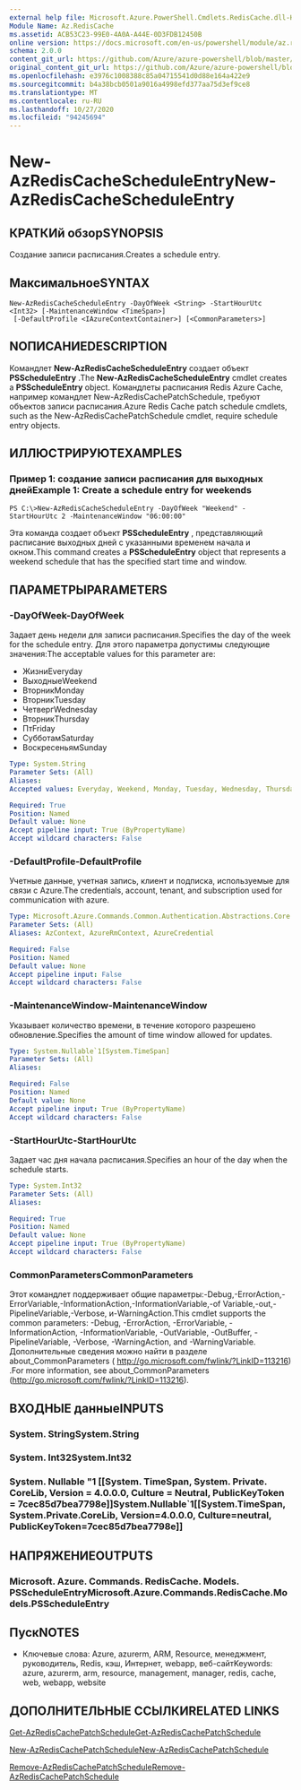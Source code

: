 ```yaml
---
external help file: Microsoft.Azure.PowerShell.Cmdlets.RedisCache.dll-Help.xml
Module Name: Az.RedisCache
ms.assetid: ACB53C23-99E0-4A0A-A44E-0D3FDB12450B
online version: https://docs.microsoft.com/en-us/powershell/module/az.rediscache/new-azrediscachescheduleentry
schema: 2.0.0
content_git_url: https://github.com/Azure/azure-powershell/blob/master/src/RedisCache/RedisCache/help/New-AzRedisCacheScheduleEntry.md
original_content_git_url: https://github.com/Azure/azure-powershell/blob/master/src/RedisCache/RedisCache/help/New-AzRedisCacheScheduleEntry.md
ms.openlocfilehash: e3976c1008388c85a04715541d0d88e164a422e9
ms.sourcegitcommit: b4a38bcb0501a9016a4998efd377aa75d3ef9ce8
ms.translationtype: MT
ms.contentlocale: ru-RU
ms.lasthandoff: 10/27/2020
ms.locfileid: "94245694"
---
```

# <span data-ttu-id="6b156-101">New-AzRedisCacheScheduleEntry</span><span class="sxs-lookup"><span data-stu-id="6b156-101">New-AzRedisCacheScheduleEntry</span></span>

## <span data-ttu-id="6b156-102">КРАТКИй обзор</span><span class="sxs-lookup"><span data-stu-id="6b156-102">SYNOPSIS</span></span>
<span data-ttu-id="6b156-103">Создание записи расписания.</span><span class="sxs-lookup"><span data-stu-id="6b156-103">Creates a schedule entry.</span></span>

## <span data-ttu-id="6b156-104">Максимальное</span><span class="sxs-lookup"><span data-stu-id="6b156-104">SYNTAX</span></span>

```
New-AzRedisCacheScheduleEntry -DayOfWeek <String> -StartHourUtc <Int32> [-MaintenanceWindow <TimeSpan>]
 [-DefaultProfile <IAzureContextContainer>] [<CommonParameters>]
```

## <span data-ttu-id="6b156-105">NОПИСАНИЕ</span><span class="sxs-lookup"><span data-stu-id="6b156-105">DESCRIPTION</span></span>
<span data-ttu-id="6b156-106">Командлет **New-AzRedisCacheScheduleEntry** создает объект **PSScheduleEntry** .</span><span class="sxs-lookup"><span data-stu-id="6b156-106">The **New-AzRedisCacheScheduleEntry** cmdlet creates a **PSScheduleEntry** object.</span></span>
<span data-ttu-id="6b156-107">Командлеты расписания Redis Azure Cache, например командлет New-AzRedisCachePatchSchedule, требуют объектов записи расписания.</span><span class="sxs-lookup"><span data-stu-id="6b156-107">Azure Redis Cache patch schedule cmdlets, such as the New-AzRedisCachePatchSchedule cmdlet, require schedule entry objects.</span></span>

## <span data-ttu-id="6b156-108">ИЛЛЮСТРИРУЮТ</span><span class="sxs-lookup"><span data-stu-id="6b156-108">EXAMPLES</span></span>

### <span data-ttu-id="6b156-109">Пример 1: создание записи расписания для выходных дней</span><span class="sxs-lookup"><span data-stu-id="6b156-109">Example 1: Create a schedule entry for weekends</span></span>
```
PS C:\>New-AzRedisCacheScheduleEntry -DayOfWeek "Weekend" -StartHourUtc 2 -MaintenanceWindow "06:00:00"
```

<span data-ttu-id="6b156-110">Эта команда создает объект **PSScheduleEntry** , представляющий расписание выходных дней с указанными временем начала и окном.</span><span class="sxs-lookup"><span data-stu-id="6b156-110">This command creates a **PSScheduleEntry** object that represents a weekend schedule that has the specified start time and window.</span></span>

## <span data-ttu-id="6b156-111">ПАРАМЕТРЫ</span><span class="sxs-lookup"><span data-stu-id="6b156-111">PARAMETERS</span></span>

### <span data-ttu-id="6b156-112">-DayOfWeek</span><span class="sxs-lookup"><span data-stu-id="6b156-112">-DayOfWeek</span></span>
<span data-ttu-id="6b156-113">Задает день недели для записи расписания.</span><span class="sxs-lookup"><span data-stu-id="6b156-113">Specifies the day of the week for the schedule entry.</span></span>
<span data-ttu-id="6b156-114">Для этого параметра допустимы следующие значения:</span><span class="sxs-lookup"><span data-stu-id="6b156-114">The acceptable values for this parameter are:</span></span>
- <span data-ttu-id="6b156-115">Жизни</span><span class="sxs-lookup"><span data-stu-id="6b156-115">Everyday</span></span> 
- <span data-ttu-id="6b156-116">Выходные</span><span class="sxs-lookup"><span data-stu-id="6b156-116">Weekend</span></span> 
- <span data-ttu-id="6b156-117">Вторник</span><span class="sxs-lookup"><span data-stu-id="6b156-117">Monday</span></span> 
- <span data-ttu-id="6b156-118">Вторник</span><span class="sxs-lookup"><span data-stu-id="6b156-118">Tuesday</span></span> 
- <span data-ttu-id="6b156-119">Четверг</span><span class="sxs-lookup"><span data-stu-id="6b156-119">Wednesday</span></span> 
- <span data-ttu-id="6b156-120">Вторник</span><span class="sxs-lookup"><span data-stu-id="6b156-120">Thursday</span></span> 
- <span data-ttu-id="6b156-121">Пт</span><span class="sxs-lookup"><span data-stu-id="6b156-121">Friday</span></span> 
- <span data-ttu-id="6b156-122">Субботам</span><span class="sxs-lookup"><span data-stu-id="6b156-122">Saturday</span></span> 
- <span data-ttu-id="6b156-123">Воскресеньям</span><span class="sxs-lookup"><span data-stu-id="6b156-123">Sunday</span></span>

```yaml
Type: System.String
Parameter Sets: (All)
Aliases:
Accepted values: Everyday, Weekend, Monday, Tuesday, Wednesday, Thursday, Friday, Saturday, Sunday

Required: True
Position: Named
Default value: None
Accept pipeline input: True (ByPropertyName)
Accept wildcard characters: False
```

### <span data-ttu-id="6b156-124">-DefaultProfile</span><span class="sxs-lookup"><span data-stu-id="6b156-124">-DefaultProfile</span></span>
<span data-ttu-id="6b156-125">Учетные данные, учетная запись, клиент и подписка, используемые для связи с Azure.</span><span class="sxs-lookup"><span data-stu-id="6b156-125">The credentials, account, tenant, and subscription used for communication with azure.</span></span>

```yaml
Type: Microsoft.Azure.Commands.Common.Authentication.Abstractions.Core.IAzureContextContainer
Parameter Sets: (All)
Aliases: AzContext, AzureRmContext, AzureCredential

Required: False
Position: Named
Default value: None
Accept pipeline input: False
Accept wildcard characters: False
```

### <span data-ttu-id="6b156-126">-MaintenanceWindow</span><span class="sxs-lookup"><span data-stu-id="6b156-126">-MaintenanceWindow</span></span>
<span data-ttu-id="6b156-127">Указывает количество времени, в течение которого разрешено обновление.</span><span class="sxs-lookup"><span data-stu-id="6b156-127">Specifies the amount of time window allowed for updates.</span></span>

```yaml
Type: System.Nullable`1[System.TimeSpan]
Parameter Sets: (All)
Aliases:

Required: False
Position: Named
Default value: None
Accept pipeline input: True (ByPropertyName)
Accept wildcard characters: False
```

### <span data-ttu-id="6b156-128">-StartHourUtc</span><span class="sxs-lookup"><span data-stu-id="6b156-128">-StartHourUtc</span></span>
<span data-ttu-id="6b156-129">Задает час дня начала расписания.</span><span class="sxs-lookup"><span data-stu-id="6b156-129">Specifies an hour of the day when the schedule starts.</span></span>

```yaml
Type: System.Int32
Parameter Sets: (All)
Aliases:

Required: True
Position: Named
Default value: None
Accept pipeline input: True (ByPropertyName)
Accept wildcard characters: False
```

### <span data-ttu-id="6b156-130">CommonParameters</span><span class="sxs-lookup"><span data-stu-id="6b156-130">CommonParameters</span></span>
<span data-ttu-id="6b156-131">Этот командлет поддерживает общие параметры:-Debug,-ErrorAction,-ErrorVariable,-InformationAction,-InformationVariable,-of Variable,-out,-PipelineVariable,-Verbose, и-WarningAction.</span><span class="sxs-lookup"><span data-stu-id="6b156-131">This cmdlet supports the common parameters: -Debug, -ErrorAction, -ErrorVariable, -InformationAction, -InformationVariable, -OutVariable, -OutBuffer, -PipelineVariable, -Verbose, -WarningAction, and -WarningVariable.</span></span> <span data-ttu-id="6b156-132">Дополнительные сведения можно найти в разделе about_CommonParameters ( http://go.microsoft.com/fwlink/?LinkID=113216) .</span><span class="sxs-lookup"><span data-stu-id="6b156-132">For more information, see about_CommonParameters (http://go.microsoft.com/fwlink/?LinkID=113216).</span></span>

## <span data-ttu-id="6b156-133">ВХОДНЫЕ данные</span><span class="sxs-lookup"><span data-stu-id="6b156-133">INPUTS</span></span>

### <span data-ttu-id="6b156-134">System. String</span><span class="sxs-lookup"><span data-stu-id="6b156-134">System.String</span></span>

### <span data-ttu-id="6b156-135">System. Int32</span><span class="sxs-lookup"><span data-stu-id="6b156-135">System.Int32</span></span>

### <span data-ttu-id="6b156-136">System. Nullable "1 [[System. TimeSpan, System. Private. CoreLib, Version = 4.0.0.0, Culture = Neutral, PublicKeyToken = 7cec85d7bea7798e]]</span><span class="sxs-lookup"><span data-stu-id="6b156-136">System.Nullable\`1[[System.TimeSpan, System.Private.CoreLib, Version=4.0.0.0, Culture=neutral, PublicKeyToken=7cec85d7bea7798e]]</span></span>

## <span data-ttu-id="6b156-137">НАПРЯЖЕНИЕ</span><span class="sxs-lookup"><span data-stu-id="6b156-137">OUTPUTS</span></span>

### <span data-ttu-id="6b156-138">Microsoft. Azure. Commands. RedisCache. Models. PSScheduleEntry</span><span class="sxs-lookup"><span data-stu-id="6b156-138">Microsoft.Azure.Commands.RedisCache.Models.PSScheduleEntry</span></span>

## <span data-ttu-id="6b156-139">Пуск</span><span class="sxs-lookup"><span data-stu-id="6b156-139">NOTES</span></span>
* <span data-ttu-id="6b156-140">Ключевые слова: Azure, azurerm, ARM, Resource, менеджмент, руководитель, Redis, кэш, Интернет, webapp, веб-сайт</span><span class="sxs-lookup"><span data-stu-id="6b156-140">Keywords: azure, azurerm, arm, resource, management, manager, redis, cache, web, webapp, website</span></span>

## <span data-ttu-id="6b156-141">ДОПОЛНИТЕЛЬНЫЕ ССЫЛКИ</span><span class="sxs-lookup"><span data-stu-id="6b156-141">RELATED LINKS</span></span>

[<span data-ttu-id="6b156-142">Get-AzRedisCachePatchSchedule</span><span class="sxs-lookup"><span data-stu-id="6b156-142">Get-AzRedisCachePatchSchedule</span></span>](./Get-AzRedisCachePatchSchedule.md)

[<span data-ttu-id="6b156-143">New-AzRedisCachePatchSchedule</span><span class="sxs-lookup"><span data-stu-id="6b156-143">New-AzRedisCachePatchSchedule</span></span>](./New-AzRedisCachePatchSchedule.md)

[<span data-ttu-id="6b156-144">Remove-AzRedisCachePatchSchedule</span><span class="sxs-lookup"><span data-stu-id="6b156-144">Remove-AzRedisCachePatchSchedule</span></span>](./Remove-AzRedisCachePatchSchedule.md)


